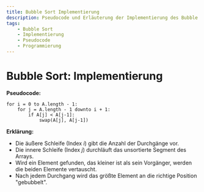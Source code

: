 ```yaml
---
title: Bubble Sort Implementierung  
description: Pseudocode und Erläuterung der Implementierung des Bubble Sort Algorithmus in einfacher und verständlicher Form.  
tags:
    - Bubble Sort
    - Implementierung
    - Pseudocode
    - Programmierung
---
```


# Bubble Sort: Implementierung

**Pseudocode:**

```
for i = 0 to A.length - 1:
    for j = A.length - 1 downto i + 1:
        if A[j] < A[j-1]:
            swap(A[j], A[j-1])
```

**Erklärung:**  
- Die äußere Schleife (Index *i*) gibt die Anzahl der Durchgänge vor.  
- Die innere Schleife (Index *j*) durchläuft das unsortierte Segment des Arrays.  
- Wird ein Element gefunden, das kleiner ist als sein Vorgänger, werden die beiden Elemente vertauscht.  
- Nach jedem Durchgang wird das größte Element an die richtige Position "gebubbelt".

